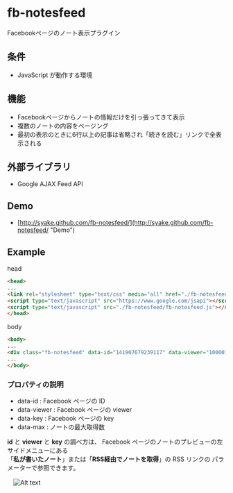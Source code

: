 fb-notesfeed
============

Facebookページのノート表示プラグイン

条件
---------------
 * JavaScript が動作する環境

機能
---------------
 * Facebookページからノートの情報だけを引っ張ってきて表示
 * 複数のノートの内容をページング
 * 最初の表示のときに6行以上の記事は省略され「続きを読む」リンクで全表示される

外部ライブラリ
---------------
 * Google AJAX Feed API

Demo
---------------
 * [http://syake.github.com/fb-notesfeed/](http://syake.github.com/fb-notesfeed/ "Demo")

Example
---------------
head
```html
<head>
...
<link rel="stylesheet" type="text/css" media="all" href="./fb-notesfeed/fb-notesfeed.css" />
<script type="text/javascript" src="https://www.google.com/jsapi"></script>
<script type="text/javascript" src="./fb-notesfeed/fb-notesfeed.js"></script>
</head>
```

body
```html
<body>
...
<div class="fb-notesfeed" data-id="141907679239117" data-viewer="100001579872040" data-key="AWiF-4yzcATJ7fAb" data-max="20"></div>
...
</body>
```

### プロパティの説明
 * data-id : Facebook ページの ID
 * data-viewer : Facebook ページの viewer
 * data-key : Facebook ページの key
 * data-max : ノートの最大取得数

**id** と **viewer** と **key** の調べ方は、  Facebook ページのノートのプレビューの左サイドメニューにある  
「**私が書いたノート**」または「**RSS経由でノートを取得**」の RSS リンクの パラメーターで参照できます。   
  
　![Alt text](http://syake.github.com/fb-notesfeed/cap.jpg)
